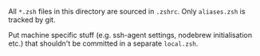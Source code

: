 All `*.zsh` files in this directory are sourced in `.zshrc`. Only `aliases.zsh` is tracked by git.

Put machine specific stuff (e.g. ssh-agent settings, nodebrew initialisation etc.) that shouldn't be committed in a separate `local.zsh`.

